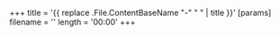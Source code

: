 +++
title = '{{ replace .File.ContentBaseName "-" " " | title }}'
[params]
  filename = ''
  length = '00:00'
+++
